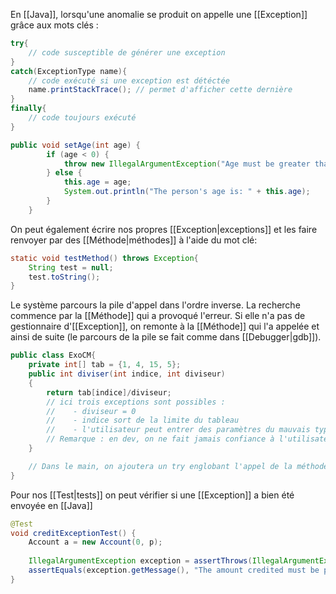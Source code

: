 En [[Java]], lorsqu'une anomalie se produit on appelle une [[Exception]] grâce aux mots clés :
```Java
try{
	// code susceptible de générer une exception
}
catch(ExceptionType name){
	// code exécuté si une exception est détéctée
	name.printStackTrace(); // permet d'afficher cette dernière
}
finally{
	// code toujours exécuté
}
```

```java
public void setAge(int age) {
        if (age < 0) {
            throw new IllegalArgumentException("Age must be greater than zero"); //Throw IllegalArgumentException if age is negative
        } else {
            this.age = age;
            System.out.println("The person's age is: " + this.age);
        }
    }
```
On peut également écrire nos propres [[Exception|exceptions]] et les faire renvoyer par des [[Méthode|méthodes]] à l'aide du mot clé:
```Java
static void testMethod() throws Exception{ 
	String test = null; 
	test.toString(); 
}
```

Le système parcours la pile d'appel dans l'ordre inverse. La recherche commence par la [[Méthode]] qui a provoqué l'erreur. Si elle n'a pas de gestionnaire d'[[Exception]], on remonte à la [[Méthode]] qui l'a appelée et ainsi de suite (le parcours de la pile se fait comme dans [[Debugger|gdb]]).

```Java
public class ExoCM{
	private int[] tab = {1, 4, 15, 5};
	public int diviser(int indice, int diviseur)
	{
		return tab[indice]/diviseur;
		// ici trois exceptions sont possibles :
		//    - diviseur = 0
		//    - indice sort de la limite du tableau
		//    - l'utilisateur peut entrer des paramètres du mauvais type
		// Remarque : en dev, on ne fait jamais confiance à l'utilisateur !
	}

	// Dans le main, on ajoutera un try englobant l'appel de la méthode diviser pour ensuite appeler trois catch consécutifs traitant le cas des trois exceptions possibles.
}
```

Pour nos [[Test|tests]] on peut vérifier si une [[Exception]] a bien été envoyée en [[Java]]
```java
@Test  
void creditExceptionTest() {  
    Account a = new Account(0, p);  
  
    IllegalArgumentException exception = assertThrows(IllegalArgumentException.class, () -> a.credit(-200));  
    assertEquals(exception.getMessage(), "The amount credited must be positive");  
}
```


